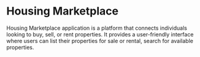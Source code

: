 # Housing Marketplace
Housing Marketplace application is a platform that connects individuals looking to buy, sell, or rent properties. It provides a user-friendly interface where users can list their properties for sale or rental, search for available properties.